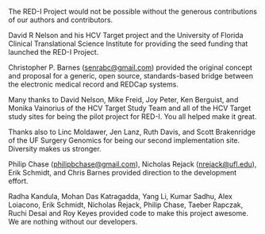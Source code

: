 The RED-I Project would not be possible without the generous contributions of our authors and contributors.

David R Nelson and his HCV Target project and the University of Florida Clinical Translational Science Institute for providing the seed funding that launched the RED-I Project.

Christopher P. Barnes (senrabc@gmail.com) provided the original concept and proposal for a generic, open source, standards-based bridge between the electronic medical record and REDCap systems.

Many thanks to David Nelson, Mike Freid, Joy Peter, Ken Berguist, and Monika Vainorius of the HCV Target Study Team and all of the HCV Target study sites for being the pilot project for RED-I. You all helped make it great.

Thanks also to Linc Moldawer, Jen Lanz, Ruth Davis, and Scott Brakenridge of the UF Surgery Genomics for being our second implementation site. Diversity makes us stronger.

Philip Chase (philipbchase@gmail.com), Nicholas Rejack (nrejack@ufl.edu), Erik Schmidt, and Chris Barnes provided direction to the development effort.

Radha Kandula, Mohan Das Katragadda, Yang Li, Kumar Sadhu, Alex Loiacono, Erik Schmidt, Nicholas Rejack, Philip Chase, Taeber Rapczak, Ruchi Desai and Roy Keyes provided code to make this project awesome. We are nothing without our developers.
